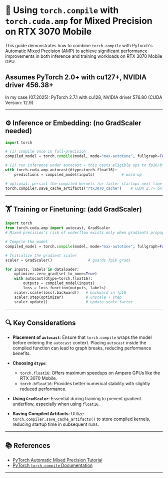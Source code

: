 # 🧠 Using `torch.compile` with `torch.cuda.amp` for Mixed Precision on RTX 3070 Mobile

This guide demonstrates how to combine `torch.compile` with PyTorch's Automatic Mixed Precision (AMP) to achieve significant performance improvements in both inference and training workloads on RTX 3070 Mobile GPU.

## Assumes  PyTorch 2.0+ with cu127+, NVIDIA driver 456.38+
In my case (07.2025): PyTorch 2.7.1 with cu128, NVIDIA driver 576.80 (CUDA Version: 12.9)

---

## ⚙️ Inference or Embedding: (no GradScaler needed)

```python
import torch

# (1) compile once in full-precision
compiled_model = torch.compile(model, mode="max-autotune", fullgraph=False)

# (2) run inference under autocast - this casts eligible ops to fp16/bf16
with torch.cuda.amp.autocast(dtype=torch.float16):
    predictions = compiled_model(inputs)            # warm-up

# optional: persist the compiled kernels for faster startups next time
torch.compiler.save_cache_artifacts("rtx3070_cache")    # CUDA 2.7+ only
```

---

## 🏋️ Training or Finetuning: (add GradScaler)

```python
import torch
from torch.cuda.amp import autocast, GradScaler
# Mixed precision’s risk of underflow exists only when gradients propagate, so GradScaler is needed for training

# Compile the model
compiled_model = torch.compile(model, mode="max-autotune", fullgraph=False)

# Initialize the gradient scaler
scaler = GradScaler()                # guards fp16 grads

for inputs, labels in dataloader:
    optimizer.zero_grad(set_to_none=True)
    with autocast(dtype=torch.float16):
        outputs = compiled_model(inputs)
        loss = loss_function(outputs, labels)
    scaler.scale(loss).backward()   # backward in fp16
    scaler.step(optimizer)          # unscale + step
    scaler.update()                 # update scale factor
```

---

## 🔍 Key Considerations

* **Placement of `autocast`**: Ensure that `torch.compile` wraps the model before entering the `autocast` context. Placing `autocast` inside the compiled function can lead to graph breaks, reducing performance benefits.

* **Choosing `dtype`**:

  * `torch.float16`: Offers maximum speedups on Ampere GPUs like the RTX 3070 Mobile.
  * `torch.bfloat16`: Provides better numerical stability with slightly reduced performance.

* **Using `GradScaler`**: Essential during training to prevent gradient underflow, especially when using `float16`.

* **Saving Compiled Artifacts**: Utilize `torch.compiler.save_cache_artifacts()` to store compiled kernels, reducing startup time in subsequent runs.

---

## 📚 References

* [PyTorch Automatic Mixed Precision Tutorial](https://pytorch.org/tutorials/recipes/recipes/amp_recipe.html)
* [PyTorch `torch.compile` Documentation](https://pytorch.org/docs/stable/generated/torch.compile.html)

---